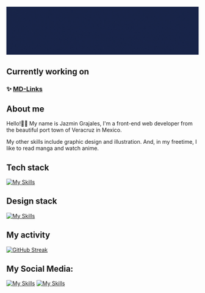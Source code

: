 ![Animated banner](animated-banner.gif)

## Currently working on

### ✨ [MD-Links](https://github.com/JB-Gra/DEV008-md-links)

## About me

Hello!👋🏼 My name is Jazmin Grajales, I'm a front-end web developer from the beautiful port town of Veracruz in Mexico. 

My other skills include graphic design and illustration. And, in my freetime, I like to read manga and watch anime.

## Tech stack

[![My Skills](https://skillicons.dev/icons?i=html,css,js,react,ts,nodejs)](https://skillicons.dev)

## Design stack

[![My Skills](https://skillicons.dev/icons?i=figma,ps,ai,blender,xd)](https://skillicons.dev)

## My activity

[![GitHub Streak](https://streak-stats.demolab.com?user=JB-Gra&theme=radical)](https://git.io/streak-stats)

## My Social Media:
[![My Skills](https://skillicons.dev/icons?i=linkedin)](https://www.linkedin.com/in/jazmin-grajales-103964282/)
[![My Skills](https://skillicons.dev/icons?i=twitter)](https://twitter.com/jazygurabu)

<!---
JB-Gra/JB-Gra is a ✨ special ✨ repository because its `README.md` (this file) appears on your GitHub profile.
You can click the Preview link to take a look at your changes.
--->
